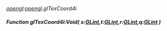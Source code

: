 _[opengl](../../modules/opengl/opengl-module.md):[opengl](../../modules/opengl/opengl-module.md).glTexCoord4i_
##### Function glTexCoord4i:Void( s:[GLint](../../modules/opengl/opengl-glint.md),t:[GLint](../../modules/opengl/opengl-glint.md),r:[GLint](../../modules/opengl/opengl-glint.md),q:[GLint](../../modules/opengl/opengl-glint.md) )
